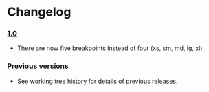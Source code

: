 # Changelog

### [1.0](https://github.com/friartuck6000/scaffolding/tree/v1.0.0)

- There are now five breakpoints instead of four (xs, sm, md, lg, xl)

### Previous versions

- See working tree history for details of previous releases.
